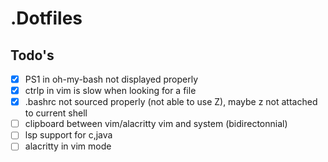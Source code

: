 # .Dotfiles


## Todo's

- [x] PS1 in oh-my-bash not displayed properly  
- [x] ctrlp in vim is slow when looking for a file 
- [x] .bashrc not sourced properly (not able to use Z), maybe z not attached to current shell
- [ ] clipboard between vim/alacritty vim  and system (bidirectonnial)
- [ ] lsp support for c,java 
- [ ] alacritty in vim mode  

